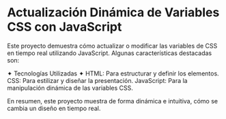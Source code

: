# Actualización Dinámica de Variables CSS con JavaScript
Este proyecto demuestra cómo actualizar o modificar las variables de CSS en tiempo real utilizando JavaScript. Algunas características destacadas son:

✦ Tecnologías Utilizadas ✦
HTML: Para estructurar y definir los elementos.
CSS: Para estilizar y diseñar la presentación.
JavaScript: Para la manipulación dinámica de las variables CSS.

En resumen, este proyecto muestra de forma dinámica e intuitiva, cómo se cambia un diseño en tiempo real.
